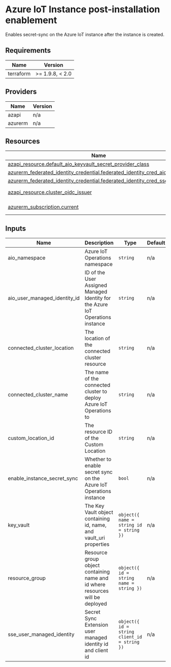 <!-- BEGIN_TF_DOCS -->
<!-- markdown-table-prettify-ignore-start -->
# Azure IoT Instance post-installation enablement

Enables secret-sync on the Azure IoT instance after the instance is created.

## Requirements

| Name | Version |
|------|---------|
| terraform | >= 1.9.8, < 2.0 |

## Providers

| Name | Version |
|------|---------|
| azapi | n/a |
| azurerm | n/a |

## Resources

| Name | Type |
|------|------|
| [azapi_resource.default_aio_keyvault_secret_provider_class](https://registry.terraform.io/providers/Azure/azapi/latest/docs/resources/resource) | resource |
| [azurerm_federated_identity_credential.federated_identity_cred_aio_instance](https://registry.terraform.io/providers/hashicorp/azurerm/latest/docs/resources/federated_identity_credential) | resource |
| [azurerm_federated_identity_credential.federated_identity_cred_sse_aio](https://registry.terraform.io/providers/hashicorp/azurerm/latest/docs/resources/federated_identity_credential) | resource |
| [azapi_resource.cluster_oidc_issuer](https://registry.terraform.io/providers/Azure/azapi/latest/docs/data-sources/resource) | data source |
| [azurerm_subscription.current](https://registry.terraform.io/providers/hashicorp/azurerm/latest/docs/data-sources/subscription) | data source |

## Inputs

| Name | Description | Type | Default | Required |
|------|-------------|------|---------|:--------:|
| aio\_namespace | Azure IoT Operations namespace | `string` | n/a | yes |
| aio\_user\_managed\_identity\_id | ID of the User Assigned Managed Identity for the Azure IoT Operations instance | `string` | n/a | yes |
| connected\_cluster\_location | The location of the connected cluster resource | `string` | n/a | yes |
| connected\_cluster\_name | The name of the connected cluster to deploy Azure IoT Operations to | `string` | n/a | yes |
| custom\_location\_id | The resource ID of the Custom Location | `string` | n/a | yes |
| enable\_instance\_secret\_sync | Whether to enable secret sync on the Azure IoT Operations instance | `bool` | n/a | yes |
| key\_vault | The Key Vault object containing id, name, and vault\_uri properties | ```object({ name = string id = string })``` | n/a | yes |
| resource\_group | Resource group object containing name and id where resources will be deployed | ```object({ id = string name = string })``` | n/a | yes |
| sse\_user\_managed\_identity | Secret Sync Extension user managed identity id and client id | ```object({ id = string client_id = string })``` | n/a | yes |
<!-- markdown-table-prettify-ignore-end -->
<!-- END_TF_DOCS -->
